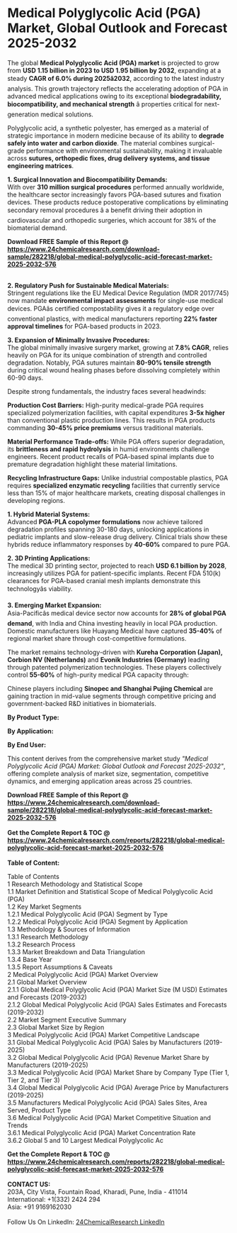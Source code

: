 <h1>Medical Polyglycolic Acid (PGA) Market, Global Outlook and Forecast 2025-2032</h1><p>The global <strong>Medical Polyglycolic Acid (PGA) market</strong> is projected to grow from <strong>USD 1.15 billion in 2023 to USD 1.95 billion by 2032</strong>, expanding at a steady <strong>CAGR of 6.0% during 2025â2032</strong>, according to the latest industry analysis. This growth trajectory reflects the accelerating adoption of PGA in advanced medical applications owing to its exceptional <strong>biodegradability, biocompatibility, and mechanical strength</strong> â properties critical for next-generation medical solutions.</p><p>Polyglycolic acid, a synthetic polyester, has emerged as a material of strategic importance in modern medicine because of its ability to <strong>degrade safely into water and carbon dioxide</strong>. The material combines surgical-grade performance with environmental sustainability, making it invaluable across <strong>sutures, orthopedic fixes, drug delivery systems, and tissue engineering matrices</strong>.</p><p><strong>1. Surgical Innovation and Biocompatibility Demands:</strong><br>
With over <strong>310 million surgical procedures</strong> performed annually worldwide, the healthcare sector increasingly favors PGA-based sutures and fixation devices. These products reduce postoperative complications by eliminating secondary removal procedures â a benefit driving their adoption in cardiovascular and orthopedic surgeries, which account for 38% of the biomaterial demand.</p><div><b>Download FREE Sample of this Report @ 
            <a href="https://www.24chemicalresearch.com/download-sample/282218/global-medical-polyglycolic-acid-forecast-market-2025-2032-576">
            https://www.24chemicalresearch.com/download-sample/282218/global-medical-polyglycolic-acid-forecast-market-2025-2032-576</a></b></div><br><p><strong>2. Regulatory Push for Sustainable Medical Materials:</strong><br>
Stringent regulations like the EU Medical Device Regulation (MDR 2017/745) now mandate <strong>environmental impact assessments</strong> for single-use medical devices. PGAâs certified compostability gives it a regulatory edge over conventional plastics, with medical manufacturers reporting <strong>22% faster approval timelines</strong> for PGA-based products in 2023.</p><p><strong>3. Expansion of Minimally Invasive Procedures:</strong><br>
The global minimally invasive surgery market, growing at <strong>7.8% CAGR</strong>, relies heavily on PGA for its unique combination of strength and controlled degradation. Notably, PGA sutures maintain <strong>80-90% tensile strength</strong> during critical wound healing phases before dissolving completely within 60-90 days.</p><p>Despite strong fundamentals, the industry faces several headwinds:</p><p><strong>Production Cost Barriers:</strong> High-purity medical-grade PGA requires specialized polymerization facilities, with capital expenditures <strong>3-5x higher</strong> than conventional plastic production lines. This results in PGA products commanding <strong>30-45% price premiums</strong> versus traditional materials.</p><p><strong>Material Performance Trade-offs:</strong> While PGA offers superior degradation, its <strong>brittleness and rapid hydrolysis</strong> in humid environments challenge engineers. Recent product recalls of PGA-based spinal implants due to premature degradation highlight these material limitations.</p><p><strong>Recycling Infrastructure Gaps:</strong> Unlike industrial compostable plastics, PGA requires <strong>specialized enzymatic recycling</strong> facilities that currently service less than 15% of major healthcare markets, creating disposal challenges in developing regions.</p><p><strong>1. Hybrid Material Systems:</strong><br>
Advanced <strong>PGA-PLA copolymer formulations</strong> now achieve tailored degradation profiles spanning 30-180 days, unlocking applications in pediatric implants and slow-release drug delivery. Clinical trials show these hybrids reduce inflammatory responses by <strong>40-60%</strong> compared to pure PGA.</p><p><strong>2. 3D Printing Applications:</strong><br>
The medical 3D printing sector, projected to reach <strong>USD 6.1 billion by 2028</strong>, increasingly utilizes PGA for patient-specific implants. Recent FDA 510(k) clearances for PGA-based cranial mesh implants demonstrate this technologyâs viability.</p><p><strong>3. Emerging Market Expansion:</strong><br>
Asia-Pacificâs medical device sector now accounts for <strong>28% of global PGA demand</strong>, with India and China investing heavily in local PGA production. Domestic manufacturers like Huayang Medical have captured <strong>35-40%</strong> of regional market share through cost-competitive formulations.</p><p>The market remains technology-driven with <strong>Kureha Corporation (Japan), Corbion NV (Netherlands)</strong> and <strong>Evonik Industries (Germany)</strong> leading through patented polymerization technologies. These players collectively control <strong>55-60%</strong> of high-purity medical PGA capacity through:</p><p>Chinese players including <strong>Sinopec and Shanghai Pujing Chemical</strong> are gaining traction in mid-value segments through competitive pricing and government-backed R&amp;D initiatives in biomaterials.</p><p><strong>By Product Type:</strong></p><p><strong>By Application:</strong></p><p><strong>By End User:</strong></p><p>This content derives from the comprehensive market study <em>"Medical Polyglycolic Acid (PGA) Market: Global Outlook and Forecast 2025-2032"</em>, offering complete analysis of market size, segmentation, competitive dynamics, and emerging application areas across 25 countries.</p><div><b>Download FREE Sample of this Report @ 
            <a href="https://www.24chemicalresearch.com/download-sample/282218/global-medical-polyglycolic-acid-forecast-market-2025-2032-576">
            https://www.24chemicalresearch.com/download-sample/282218/global-medical-polyglycolic-acid-forecast-market-2025-2032-576</a></b></div><br><div><b>Get the Complete Report & TOC @ 
            <a href="https://www.24chemicalresearch.com/reports/282218/global-medical-polyglycolic-acid-forecast-market-2025-2032-576">
            https://www.24chemicalresearch.com/reports/282218/global-medical-polyglycolic-acid-forecast-market-2025-2032-576</a></b></div><br>
            <b>Table of Content:</b><p>Table of Contents<br />
1 Research Methodology and Statistical Scope<br />
1.1 Market Definition and Statistical Scope of Medical Polyglycolic Acid (PGA)<br />
1.2 Key Market Segments<br />
1.2.1 Medical Polyglycolic Acid (PGA) Segment by Type<br />
1.2.2 Medical Polyglycolic Acid (PGA) Segment by Application<br />
1.3 Methodology & Sources of Information<br />
1.3.1 Research Methodology<br />
1.3.2 Research Process<br />
1.3.3 Market Breakdown and Data Triangulation<br />
1.3.4 Base Year<br />
1.3.5 Report Assumptions & Caveats<br />
2 Medical Polyglycolic Acid (PGA) Market Overview<br />
2.1 Global Market Overview<br />
2.1.1 Global Medical Polyglycolic Acid (PGA) Market Size (M USD) Estimates and Forecasts (2019-2032)<br />
2.1.2 Global Medical Polyglycolic Acid (PGA) Sales Estimates and Forecasts (2019-2032)<br />
2.2 Market Segment Executive Summary<br />
2.3 Global Market Size by Region<br />
3 Medical Polyglycolic Acid (PGA) Market Competitive Landscape<br />
3.1 Global Medical Polyglycolic Acid (PGA) Sales by Manufacturers (2019-2025)<br />
3.2 Global Medical Polyglycolic Acid (PGA) Revenue Market Share by Manufacturers (2019-2025)<br />
3.3 Medical Polyglycolic Acid (PGA) Market Share by Company Type (Tier 1, Tier 2, and Tier 3)<br />
3.4 Global Medical Polyglycolic Acid (PGA) Average Price by Manufacturers (2019-2025)<br />
3.5 Manufacturers Medical Polyglycolic Acid (PGA) Sales Sites, Area Served, Product Type<br />
3.6 Medical Polyglycolic Acid (PGA) Market Competitive Situation and Trends<br />
3.6.1 Medical Polyglycolic Acid (PGA) Market Concentration Rate<br />
3.6.2 Global 5 and 10 Largest Medical Polyglycolic Ac</p><div><b>Get the Complete Report & TOC @ 
            <a href="https://www.24chemicalresearch.com/reports/282218/global-medical-polyglycolic-acid-forecast-market-2025-2032-576">
            https://www.24chemicalresearch.com/reports/282218/global-medical-polyglycolic-acid-forecast-market-2025-2032-576</a></b></div><br><b>CONTACT US:</b><br>
            203A, City Vista, Fountain Road, Kharadi, Pune, India - 411014<br>
            International: +1(332) 2424 294<br>
            Asia: +91 9169162030 <br><br>
            Follow Us On LinkedIn: <a href="https://www.linkedin.com/company/24chemicalresearch/">24ChemicalResearch LinkedIn</a>